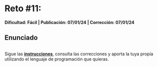 # Reto #11: 
#### Dificultad: Fácil | Publicación: 07/01/24 | Corrección: 07/01/24

## Enunciado

```

```
Sigue las **[instrucciones](../../README.md)**, consulta las correcciones y aporta la tuya propia utilizando el lenguaje de programación que quieras.
